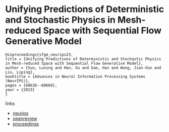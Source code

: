 # Unifying Predictions of Deterministic and Stochastic Physics in Mesh-reduced Space with Sequential Flow Generative Model

```
@inproceedings{sfgm_neurips23,
title = {Unifying Predictions of Deterministic and Stochastic Physics in Mesh-reduced Space with Sequential Flow Generative Model},
author = {Sun, Luning and Han, Xu and Gao, Han and Wang, Jian-Xun and Liu, Liping},
booktitle = {Advances in Neural Information Processing Systems (NeurIPS)},
pages = {60636--60660},
year = {2023}
}
```

links
- [neurips](https://nips.cc/Conferences/2023/Schedule?showEvent=72959)
- [openreview](https://openreview.net/forum?id=2JtwuJtoa0)
- [proceedings](https://papers.nips.cc//paper_files/paper/2023/hash/bea78e2bb0abccc14404b24b90d9299f-Abstract-Conference.html)
